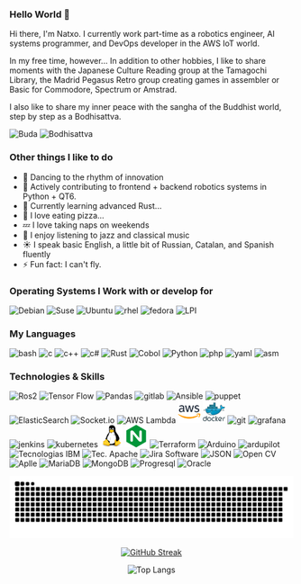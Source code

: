 ### Hello World 👋

Hi there, I'm Natxo. I currently work part-time as a robotics engineer, AI systems programmer, and DevOps developer in the AWS IoT world.

In my free time, however... In addition to other hobbies, I like to share moments with the Japanese Culture Reading group at the Tamagochi Library, the Madrid Pegasus Retro group creating games in assembler or Basic for Commodore, Spectrum or Amstrad.

I also like to share my inner peace with the sangha of the Buddhist world, step by step as a Bodhisattva.

<p align="left">
<img src="https://www.vectorlogo.zone/logos/debian/debian-icon.svg" alt="Buda" width="40" height="40"/>
<img src="https://www.vectorlogo.zone/logos/suse/suse-icon.svg" alt="Bodhisattva" width="40" height="40" />
</p>

### Other things I like to do

- 💃 Dancing to the rhythm of innovation
- 🔧 Actively contributing to frontend + backend robotics systems in Python + QT6.
- 🐉 Currently learning advanced Rust...
- 🍕 I love eating pizza...
- 💤 I love taking naps on weekends
- 🎹 I enjoy listening to jazz and classical music
- ☀️ I speak basic English, a little bit of Russian, Catalan, and Spanish fluently
- ⚡ Fun fact: I can't fly.


### Operating Systems I Work with or develop for
<p align="left">
<img src="https://www.vectorlogo.zone/logos/debian/debian-icon.svg" title="Debian Linux" alt="Debian" width="40" height="40" />
<img src="https://www.vectorlogo.zone/logos/suse/suse-icon.svg" alt="Suse" width="40" height="40" />
<img src="https://www.vectorlogo.zone/logos/ubuntu/ubuntu-icon.svg" title="Ubuntu" alt="Ubuntu" width="40" height="40" />
<img src="https://www.vectorlogo.zone/logos/redhat/redhat-icon.svg" alt="rhel" width="40" height="40"/>
<img src="https://www.vectorlogo.zone/logos/getfedora/getfedora-icon.svg" alt="fedora" width="40" height="40"/>
<img src="https://www.vectorlogo.zone/logos/linuxfoundation/linuxfoundation-icon.svg" alt="LPI" width="40" height="40"/>
</p>

### My Languages

<p align="left">
<img src="https://www.vectorlogo.zone/logos/gnu_bash/gnu_bash-official.svg" alt="bash" width="50" height="50" />
<img src="https://cdn.jsdelivr.net/gh/devicons/devicon@latest/icons/c/c-original.svg" title="c" alt="c" width="50" height="50" />
<img src="https://cdn.jsdelivr.net/gh/devicons/devicon@latest/icons/cplusplus/cplusplus-original.svg" title="c++" alt="c++" width="50" height="50" />
<img src="https://cdn.jsdelivr.net/gh/devicons/devicon@latest/icons/csharp/csharp-original.svg" title="c#" alt="c#" width="50" height="50" />
<img src="https://cdn.jsdelivr.net/gh/devicons/devicon@latest/icons/rust/rust-original.svg" title="Rust" alt="Rust" width="50" height="50" />
<img src="https://images.tpointtech.com/tutorial/cobol/images/cobol-tutorial.png" title="Cobol" alt="Cobol" width="50" height="50" />
<img src="https://www.vectorlogo.zone/logos/python/python-icon.svg" title="Python" alt="Python" width="40" height="40"/>
<img src="https://www.vectorlogo.zone/logos/php/php-icon.svg" alt="php" width="50" height="50" />
<img src="https://www.vectorlogo.zone/logos/yaml/yaml-icon.svg" alt="yaml" width="50" height="50" />
<img src="https://user-images.githubusercontent.com/103866722/177873824-ac727cae-29d5-406d-87de-93bb2bf21f02.png" alt="asm" width="50" height="50" />

</p>

### Technologies & Skills

<p align="left">
<img src="https://www.vectorlogo.zone/logos/ros/ros-ar21.svg" alt="Ros2" height="50" width="90" />
<img src="https://www.vectorlogo.zone/logos/tensorflow/tensorflow-icon.svg" alt="Tensor Flow" height="40" width="40" />
<img src="https://www.vectorlogo.zone/logos/usepanda/usepanda-icon.svg" alt="Pandas" height="40" width="40" />
<img src="https://www.vectorlogo.zone/logos/gitlab/gitlab-tile.svg" alt="gitlab" height="40" width="40" />
<img src="https://www.vectorlogo.zone/logos/github/github-icon.svg" alt="Ansible" width="40" height="40" />
<img src="https://www.vectorlogo.zone/logos/puppet/puppet-icon.svg" alt="puppet" width="40" height="40" />
<img src="https://www.vectorlogo.zone/logos/elastic/elastic-icon.svg" alt="ElasticSearch" width="40" height="40" />
<img src="https://www.vectorlogo.zone/logos/socketio/socketio-icon.svg" alt="Socket.io" width="50" height="50" />
<img src="https://www.vectorlogo.zone/logos/amazon_awslambda/amazon_awslambda-icon.svg" alt="AWS Lambda" width="50" height="50" />
<img src="https://raw.githubusercontent.com/devicons/devicon/master/icons/amazonwebservices/amazonwebservices-original-wordmark.svg" alt="aws" width="40" height="40"/>
<img src="https://raw.githubusercontent.com/devicons/devicon/master/icons/docker/docker-original-wordmark.svg" alt="docker" width="40" height="40"/>
<img src="https://www.vectorlogo.zone/logos/git-scm/git-scm-icon.svg" alt="git" width="40" height="40"/>
<img src="https://www.vectorlogo.zone/logos/grafana/grafana-icon.svg" alt="grafana" width="40" height="40"/>
<img src="https://www.vectorlogo.zone/logos/jenkins/jenkins-icon.svg" alt="jenkins" width="40" height="40"/>
<img src="https://www.vectorlogo.zone/logos/kubernetes/kubernetes-icon.svg" alt="kubernetes" width="40" height="40"/>
<img src="https://raw.githubusercontent.com/devicons/devicon/master/icons/linux/linux-original.svg" alt="linux" width="40" height="40"/>
<img src="https://raw.githubusercontent.com/devicons/devicon/master/icons/nginx/nginx-original.svg" alt="nginx" width="40" height="40"/>
<img src="https://www.vectorlogo.zone/logos/terraformio/terraformio-icon.svg" alt="Terraform" width="40" height="40" />
<img src="https://www.vectorlogo.zone/logos/arduino/arduino-icon.svg" alt="Arduino" width="40" height="40" />
<img src="https://upload.wikimedia.org/wikipedia/commons/1/1f/ArduPilot_logo.svg" alt="ardupilot" width="80" height="40" />
<img src="https://www.vectorlogo.zone/logos/ibm/ibm-icon.svg" alt="Tecnologias IBM" width="40" height="40" />
<img src="https://www.vectorlogo.zone/logos/apache/apache-icon.svg" alt="Tec. Apache" width="40" height="40" />
<img src="https://www.vectorlogo.zone/logos/atlassian_jira/atlassian_jira-icon.svg" alt="Jira Software" width="40" height="40" />
<img src="https://www.vectorlogo.zone/logos/json/json-icon.svg" alt="JSON" width="40" height="40" />
<img src="https://www.vectorlogo.zone/logos/opencv/opencv-icon.svg" alt="Open CV" width="40" height="40" />
<img src="https://www.vectorlogo.zone/logos/apple/apple-tile.svg" alt="Aplle" width="70" height="50" />
<img src="https://www.vectorlogo.zone/logos/mariadb/mariadb-ar21~bgwhite.svg" alt="MariaDB" width="70" height="50" />
<img src="https://www.vectorlogo.zone/logos/mongodb/mongodb-ar21~bgwhite.svg" alt="MongoDB" width="80" height="50" />
<img src="https://www.svgrepo.com/show/303301/postgresql-logo.svg" alt="Progresql" width="50" height="50" />
<img src="https://www.svgrepo.com/show/303303/oracle-6-logo.svg" alt="Oracle" width="80" height="50" />
</p>

<p align="center">
  <img src="images/github-contribution-grid-snake-dark.svg" alt="Snake Animation"/>
</p>

<p align="center">
  <a href="https://git.io/streak-stats">
    <img src="https://streak-stats.demolab.com?user=nvarona" alt="GitHub Streak"/>
  </a>
</p>

<p align="center">
  <img src="https://github-readme-stats.vercel.app/api/top-langs/?username=nvarona&layout=pie" alt="Top Langs"/>
</p>
